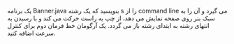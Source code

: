 یک برنامه Banner.java بنویسید که یک رشته s را از command line می گیرد و آن را به سبک بنر روی صفحه نمایش می دهد، از چپ به راست حرکت می کند و با رسیدن به انتهای رشته به ابتدای رشته باز می گردد. یک آرگومان خط فرمان دوم برای کنترل سرعت اضافه کنید.
